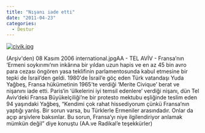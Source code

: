 ```yaml
---
title: "Nışanı iade etti"
date: "2011-04-23"
categories: 
  - Destur
---
```


[![civik.jpg](/uploads/2011/04/civik.jpg)](/uploads/2011/04/civik.jpg "civik.jpg")

(Arşiv'den) 08 Kasım 2006 international.jpgAA - TEL AVİV - Fransa’nın ‘Ermeni soykırımı‘nın inkârına bir yıldan uzun hapis ve en az 45 bin avro para cezası öngören yasa teklifinin parlamentosunda kabul etmesine bir tepki de İsrail’den geldi. 1980'de İsrail‘e göç eden Türk vatandaşı Yuda Yağbeş, Fransa hükümetinin 1965'te verdiği ‘Merite Civique’ berat ve nişanını iade etti. Paris‘in ‘ülkelerini iyi temsil edenlere’ verdiği nişanı, dün Tel Aviv’deki Fransa Büyükelçiliği’ne bir protesto mektubu eşliğinde teslim eden 94 yaşındaki Yağbeş, “Kendimi çok rahat hissediyorum çünkü Fransa‘nın yaptığı yanlış. Bir sorun varsa, bu Türklerle Ermeniler arasındadır. Onlar da açıp arşivlere baksınlar. Bu sorun, Fransa‘yı niye ilgilendiriyor anlamak mümkün değil” diye konuştu (AA.ve Radikal’e teşekkürler)
